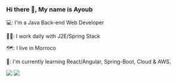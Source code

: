 
### Hi there 👋, My name is Ayoub 

💻: I'm a Java Back-end Web Developer

👨‍💼: I work daily with J2E/Spring Stack 

🗺️: I live in Morroco 

📗: I'm currently learning React/Angular, Spring-Boot, Cloud & AWS. 

![](https://github-readme-stats.vercel.app/api?username=mashateayoub&theme=light&hide_border=false&include_all_commits=false&count_private=false)
![](https://github-readme-streak-stats.herokuapp.com/?user=mashateayoub&theme=light&hide_border=false)

